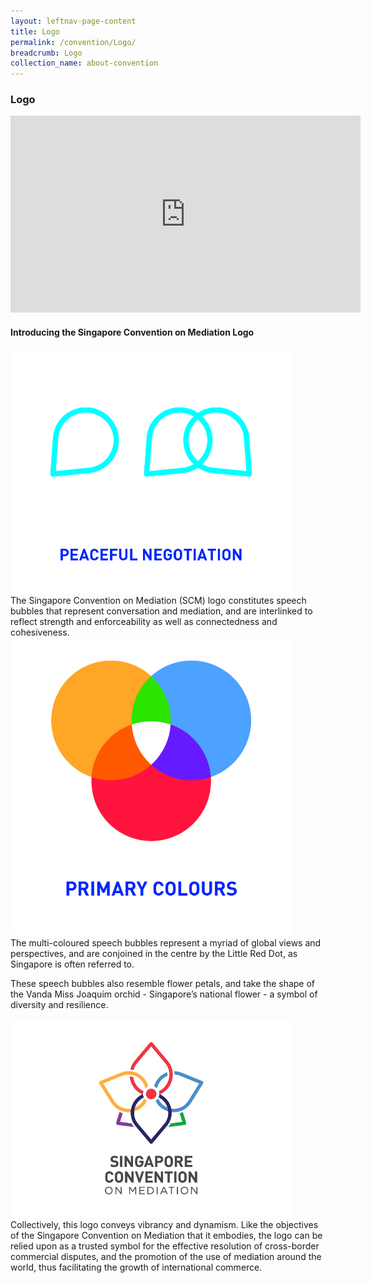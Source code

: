 ```yaml
---
layout: leftnav-page-content
title: Logo
permalink: /convention/Logo/
breadcrumb: Logo
collection_name: about-convention
---
```

<style>
  .image {width: 450px;}
.image1 img {max-width: 100%;}
</style>
### **Logo** 
<iframe width="560" height="315" src="https://www.youtube.com/embed/Sk6dt91WFig?rel=0&autoplay=10" title="Singapore Convention on Mediation Logo" frameborder="0" allow="accelerometer; autoplay; encrypted-media; gyroscope; picture-in-picture" allowfullscreen></iframe>

#### **Introducing the Singapore Convention on Mediation Logo**
<div class="image"><img src="/images/SCM-logo-peaceful.jpg" title="Logo" alt="Peaceful"></div>
The Singapore Convention on Mediation (SCM) logo constitutes speech bubbles that represent conversation and mediation, and are interlinked to reflect strength and enforceability as well as connectedness and cohesiveness.

<div class="image"><img src="/images/SCM-logo-primary-color.jpg" title="Logo" alt="Primary Colors"></div>
The multi-coloured speech bubbles represent a myriad of global views and perspectives, and are conjoined in the centre by the Little Red Dot, as Singapore is often referred to.

These speech bubbles also resemble flower petals, and take the shape of the Vanda Miss Joaquim orchid - Singapore’s national flower - a symbol of diversity and resilience.

<div class="image"><img src="/images/SCM-logo.png" title="Logo" alt="Logo"></div>
Collectively, this logo conveys vibrancy and dynamism. Like the objectives of the Singapore Convention on Mediation that it embodies, the logo can be relied upon as a trusted symbol for the effective resolution of cross-border commercial disputes, and the promotion of the use of mediation around the world, thus facilitating the growth of international commerce.


